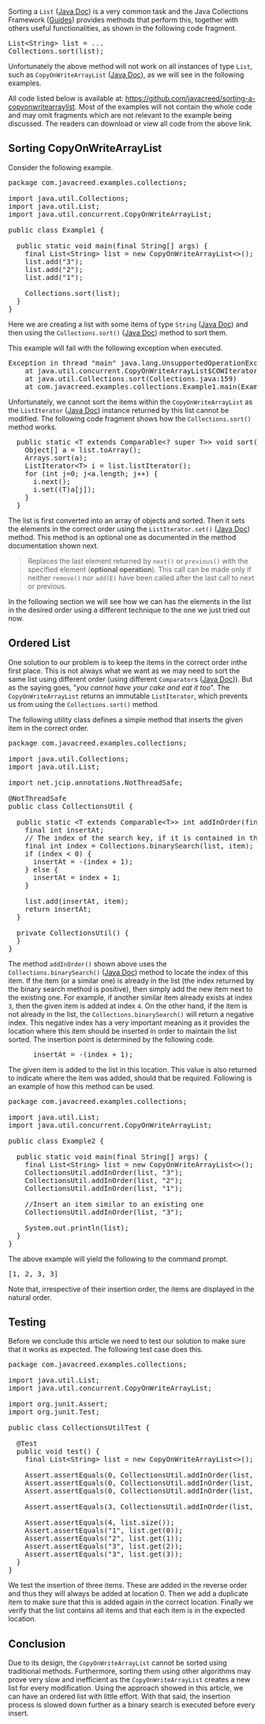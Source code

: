 Sorting a <code>List</code> (<a href="http://docs.oracle.com/javase/7/docs/api/java/util/List.html" target="_blank">Java Doc</a>) is a very common task and the Java Collections Framework (<a href="http://docs.oracle.com/javase/7/docs/technotes/guides/collections/" target="_blank">Guides</a>) provides methods that perform this, together with others useful functionalities, as shown in the following code fragment.


<pre>
List&lt;String&gt; list = ...
Collections.sort(list);
</pre>


Unfortunately the above method will not work on all instances of type <code>List</code>, such as <code>CopyOnWriteArrayList</code> (<a href="http://docs.oracle.com/javase/7/docs/api/java/util/concurrent/CopyOnWriteArrayList.html" target="_blank">Java Doc</a>), as we will see in the following examples.


All code listed below is available at: <a href="https://github.com/javacreed/sorting-a-copyonwritearraylist" target="_blank">https://github.com/javacreed/sorting-a-copyonwritearraylist</a>.  Most of the examples will not contain the whole code and may omit fragments which are not relevant to the example being discussed. The readers can download or view all code from the above link.


<h2>Sorting CopyOnWriteArrayList</h2>


Consider the following example.

<pre>
package com.javacreed.examples.collections;

import java.util.Collections;
import java.util.List;
import java.util.concurrent.CopyOnWriteArrayList;

public class Example1 {

  public static void main(final String[] args) {
    final List&lt;String&gt; list = new CopyOnWriteArrayList&lt;&gt;();
    list.add("3");
    list.add("2");
    list.add("1");

    Collections.sort(list);
  }
}
</pre>


Here we are creating a list with some items of type <code>String</code> (<a href="http://docs.oracle.com/javase/7/docs/api/java/lang/String.html" target="_blank">Java Doc</a>) and then using the <code>Collections.sort()</code> (<a href="http://docs.oracle.com/javase/7/docs/api/java/util/Collections.html#sort(java.util.List)" target="_blank">Java Doc</a>) method to sort them.


This example will fail with the following exception when executed.


<pre>
Exception in thread "main" java.lang.UnsupportedOperationException
	at java.util.concurrent.CopyOnWriteArrayList$COWIterator.set(CopyOnWriteArrayList.java:1049)
	at java.util.Collections.sort(Collections.java:159)
	at com.javacreed.examples.collections.Example1.main(Example1.java:15)
</pre>


Unfortunately, we cannot sort the items within the <code>CopyOnWriteArrayList</code> as the <code>ListIterator</code> (<a href="http://docs.oracle.com/javase/7/docs/api/java/util/ListIterator.html" target="_blank">Java Doc</a>) instance returned by this list cannot be modified.  The following code fragment shows how the <code>Collections.sort()</code> method works.


<pre>
  public static &lt;T extends Comparable&lt;? super T&gt;&gt; void sort(List&lt;T&gt; list) {
    Object[] a = list.toArray();
    Arrays.sort(a);
    ListIterator&lt;T&gt; i = list.listIterator();
    for (int j=0; j&lt;a.length; j++) {
      i.next();
      <span class="highlight">i.set((T)a[j]);</span>
    }
  }
</pre>


The list is first converted into an array of objects and sorted.  Then it sets the elements in the correct order using the <code>ListIterator.set()</code> (<a href="http://docs.oracle.com/javase/7/docs/api/java/util/ListIterator.html#set(E)" target="_blank">Java Doc</a>) method.  This method is an optional one as documented in the method documentation shown next.


<blockquote cite="http://docs.oracle.com/javase/7/docs/api/java/util/ListIterator.html#set(E)">
Replaces the last element returned by <code>next()</code> or <code>previous()</code> with the specified element (<strong>optional operation</strong>).  This call can be made only if neither <code>remove()</code> nor <code>add(E)</code> have been called after the last call to next or previous.
</blockquote>


In the following section we will see how we can has the elements in the list in the desired order using a different technique to the one we just tried out now.


<h2>Ordered List</h2>


One solution to our problem is to keep the items in the correct order inthe first place.  This is not always what we want as we may need to sort the same list using different order (using different <code>Comparator</code>s (<a href="http://docs.oracle.com/javase/7/docs/api/java/util/Comparator.html" target="_blank">Java Doc</a>)).  But as the saying goes, "<em>you cannot have your cake and eat it too</em>".  The <code>CopyOnWriteArrayList</code> returns an immutable <code>ListIterator</code>, which prevents us from using the <code>Collections.sort()</code> method.


The following utility class defines a simple method that inserts the given item in the correct order.


<pre>
package com.javacreed.examples.collections;

import java.util.Collections;
import java.util.List;

import net.jcip.annotations.NotThreadSafe;

@NotThreadSafe
public class CollectionsUtil {

  public static &lt;T extends Comparable&lt;T&gt;&gt; int addInOrder(final List&lt;T&gt; list, final T item) {
    final int insertAt;
    <span class="comments">// The index of the search key, if it is contained in the list; otherwise, (-(insertion point) - 1)</span>
    final int index = Collections.binarySearch(list, item);
    if (index < 0) {
      insertAt = -(index + 1);
    } else {
      insertAt = index + 1;
    }

    list.add(insertAt, item);
    return insertAt;
  }

  private CollectionsUtil() {
  }
}
</pre>


The method <code>addInOrder()</code> shown above uses the <code>Collections.binarySearch()</code> (<a href="http://docs.oracle.com/javase/7/docs/api/java/util/Collections.html#binarySearch(java.util.List, T)" target="_blank">Java Doc</a>) method to locate the index of this item.  If the item (or a similar one) is already in the list (the index returned by the binary search method is positive), then simply add the new item next to the existing one.  For example, if another similar item already exists at index <code>3</code>, then the given item is added at index <code>4</code>.  On the other hand, if the item is not already in the list, the <code>Collections.binarySearch()</code> will return a negative index.  This negative index has a very important meaning as it provides the location where this item should be inserted in order to maintain the list sorted.  The insertion point is determined by the following code.


<pre>
      insertAt = -(index + 1);
</pre>


The given item is added to the list in this location.  This value is also returned to indicate where the item was added, should that be required.  Following is an example of how this method can be used.


<pre>
package com.javacreed.examples.collections;

import java.util.List;
import java.util.concurrent.CopyOnWriteArrayList;

public class Example2 {

  public static void main(final String[] args) {
    final List&lt;String&gt; list = new CopyOnWriteArrayList&lt;&gt;();
    CollectionsUtil.addInOrder(list, "3");
    CollectionsUtil.addInOrder(list, "2");
    CollectionsUtil.addInOrder(list, "1");

    <span class="comments">//Insert an item similar to an existing one</span>
    CollectionsUtil.addInOrder(list, "3");

    System.out.println(list);
  }
}
</pre>


The above example will yield the following to the command prompt.


<pre>
[1, 2, 3, 3]
</pre>


Note that, irrespective of their insertion order, the items are displayed in the natural order.


<h2>Testing</h2>


Before we conclude this article we need to test our solution to make sure that it works as expected.  The following test case does this.


<pre>
package com.javacreed.examples.collections;

import java.util.List;
import java.util.concurrent.CopyOnWriteArrayList;

import org.junit.Assert;
import org.junit.Test;

public class CollectionsUtilTest {

  @Test
  public void test() {
    final List&lt;String&gt; list = new CopyOnWriteArrayList&lt;&gt;();

    Assert.assertEquals(0, CollectionsUtil.addInOrder(list, "3"));
    Assert.assertEquals(0, CollectionsUtil.addInOrder(list, "2"));
    Assert.assertEquals(0, CollectionsUtil.addInOrder(list, "1"));

    Assert.assertEquals(3, CollectionsUtil.addInOrder(list, "3"));

    Assert.assertEquals(4, list.size());
    Assert.assertEquals("1", list.get(0));
    Assert.assertEquals("2", list.get(1));
    Assert.assertEquals("3", list.get(2));
    Assert.assertEquals("3", list.get(3));
  }
}
</pre>


We test the insertion of three items.  These are added in the reverse order and thus they will always be added at location 0.  Then we add a duplicate item to make sure that this is added again in the correct location.  Finally we verify that the list contains all items and that each item is in the expected location.


<h2>Conclusion</h2>


Due to its design, the <code>CopyOnWriteArrayList</code> cannot be sorted using traditional methods.  Furthermore, sorting them using other algorithms may prove very slow and inefficient as the <code>CopyOnWriteArrayList</code> creates a new list for every modification.  Using the approach showed in this article, we can have an ordered list with little effort.  With that said, the insertion process is slowed down further as a binary search is executed before every insert.
